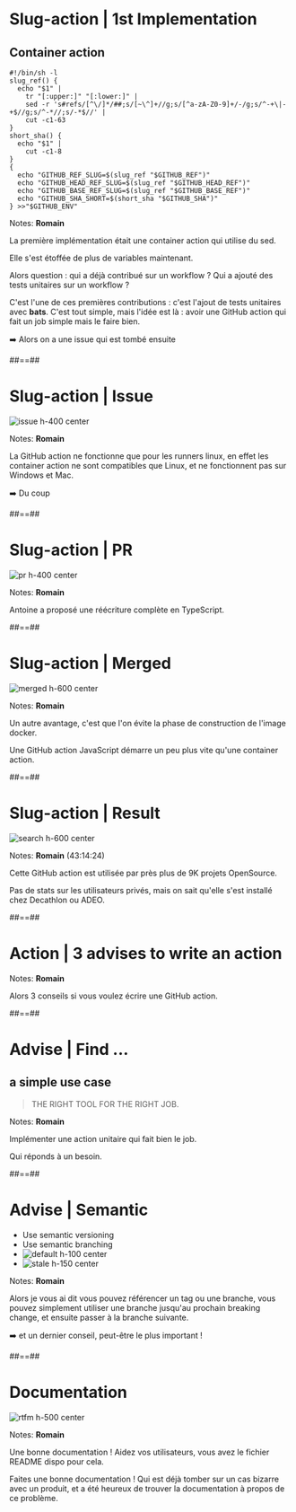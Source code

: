 <!-- .slide: class="with-code max-height" -->

# Slug-action | 1st Implementation

## Container action

```shell
#!/bin/sh -l
slug_ref() {
  echo "$1" |
    tr "[:upper:]" "[:lower:]" |
    sed -r 's#refs/[^\/]*/##;s/[~\^]+//g;s/[^a-zA-Z0-9]+/-/g;s/^-+\|-+$//g;s/^-*//;s/-*$//' |
    cut -c1-63
}
short_sha() {
  echo "$1" |
    cut -c1-8
}
{
  echo "GITHUB_REF_SLUG=$(slug_ref "$GITHUB_REF")"
  echo "GITHUB_HEAD_REF_SLUG=$(slug_ref "$GITHUB_HEAD_REF")"
  echo "GITHUB_BASE_REF_SLUG=$(slug_ref "$GITHUB_BASE_REF")"
  echo "GITHUB_SHA_SHORT=$(short_sha "$GITHUB_SHA")"
} >>"$GITHUB_ENV"
```

Notes: **Romain**

La première implémentation était une container action qui utilise du sed.

Elle s'est étoffée de plus de variables maintenant.

Alors question : qui a déjà contribué sur un workflow ? Qui a ajouté des tests unitaires sur un workflow ?

C'est l'une de ces premières contributions : c'est l'ajout de tests unitaires avec **bats**.
C'est tout simple, mais l'idée est là : avoir une GitHub action qui fait un job simple mais le faire bien.

➡️ Alors on a une issue qui est tombé ensuite  

##==##

# Slug-action | Issue

![issue h-400 center](./assets/images/issue-other-os.png)

Notes: **Romain**

La GitHub action ne fonctionne que pour les runners linux, en effet les container action ne sont compatibles que Linux, et ne fonctionnent pas sur Windows et Mac.

➡️ Du coup

##==##

# Slug-action | PR

![pr h-400 center](./assets/images/issue-os-pr.png)

Notes: **Romain**

Antoine a proposé une réécriture complète en TypeScript.

##==##

# Slug-action | Merged

![merged h-600 center](./assets/images/twitter-merge-os-pr.png)

Notes: **Romain**

Un autre avantage, c'est que l'on évite la phase de construction de l'image docker.

Une GitHub action JavaScript démarre un peu plus vite qu'une container action.

##==##

# Slug-action | Result

![search h-600 center](./assets/images/github-slug-action-dependents.png)

Notes: **Romain** (43:14:24)

Cette GitHub action est utilisée par près plus de 9K projets OpenSource.

Pas de stats sur les utilisateurs privés, mais on sait qu'elle s'est installé chez Decathlon ou ADEO.

##==##

<!-- .slide: class="transition sfeir-bg-red" -->

# Action | 3 advises to write an action

Notes: **Romain**

Alors 3 conseils si vous voulez écrire une GitHub action.

##==##

# Advise | Find ...

## a simple use case

> THE RIGHT TOOL FOR THE RIGHT JOB.

Notes: **Romain**

Implémenter une action unitaire qui fait bien le job.

Qui réponds à un besoin.

##==##

# Advise | Semantic

- Use semantic versioning
- Use semantic branching
- ![default h-100 center](./assets/images/github-default-branch.png)
- ![stale h-150 center](./assets/images/github-stale-branches.png)
<!-- .element: class="list-fragment" -->

Notes: **Romain**

Alors je vous ai dit vous pouvez référencer un tag ou une branche, vous pouvez simplement utiliser une branche jusqu'au prochain breaking change, et ensuite passer à la branche suivante.

➡️ et un dernier conseil, peut-être le plus important !

##==##

# Documentation

![rtfm h-500 center](./assets/images/RTFM.png)

Notes: **Romain**

Une bonne documentation ! Aidez vos utilisateurs, vous avez le fichier README dispo pour cela.

Faites une bonne documentation ! Qui est déjà tomber sur un cas bizarre avec un produit, et a été heureux de trouver la documentation à propos de ce problème.
